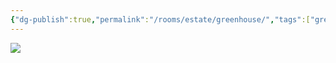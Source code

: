 ```yaml
---
{"dg-publish":true,"permalink":"/rooms/estate/greenhouse/","tags":["green"]}
---
```


![](https://i.imgur.com/lk35yfX.jpeg)
